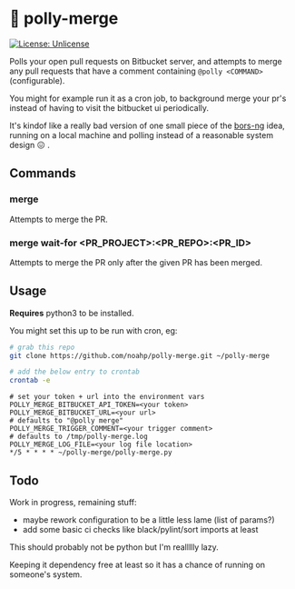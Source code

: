 # 🦜 polly-merge

[![License:
Unlicense](https://img.shields.io/badge/license-Unlicense-blue.svg)](http://unlicense.org/)

Polls your open pull requests on Bitbucket server, and attempts to merge any
pull requests that have a comment containing `@polly <COMMAND>` (configurable).

You might for example run it as a cron job, to background merge your pr's
instead of having to visit the bitbucket ui periodically.

It's kindof like a really bad version of one small piece of the
[bors-ng](https://github.com/bors-ng/bors-ng) idea, running on a local machine
and polling instead of a reasonable system design 😖 .

## Commands

### merge

Attempts to merge the PR.

### merge wait-for <PR_PROJECT>:<PR_REPO>:<PR_ID>

Attempts to merge the PR only after the given PR has been merged.

## Usage

**Requires** python3 to be installed.

You might set this up to be run with cron, eg:

```bash
# grab this repo
git clone https://github.com/noahp/polly-merge.git ~/polly-merge

# add the below entry to crontab
crontab -e
```

```crontab
# set your token + url into the environment vars
POLLY_MERGE_BITBUCKET_API_TOKEN=<your token>
POLLY_MERGE_BITBUCKET_URL=<your url>
# defaults to "@polly merge"
POLLY_MERGE_TRIGGER_COMMENT=<your trigger comment>
# defaults to /tmp/polly-merge.log
POLLY_MERGE_LOG_FILE=<your log file location>
*/5 * * * * ~/polly-merge/polly-merge.py
```

## Todo

Work in progress, remaining stuff:

- maybe rework configuration to be a little less lame (list of params?)
- add some basic ci checks like black/pylint/sort imports at least

This should probably not be python but I'm reallllly lazy.

Keeping it dependency free at least so it has a chance of running on someone's
system.
